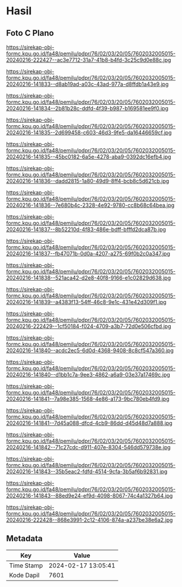 # Hasil

## Foto C Plano

https://sirekap-obj-formc.kpu.go.id/fa48/pemilu/pdpr/76/02/03/20/05/7602032005015-20240216-222427--ac3e7712-31a7-41b8-b4fd-3c25c9d0e88c.jpg

https://sirekap-obj-formc.kpu.go.id/fa48/pemilu/pdpr/76/02/03/20/05/7602032005015-20240216-141833--d8ab19ad-a03c-43ad-977a-d8ffdb1a43e9.jpg

https://sirekap-obj-formc.kpu.go.id/fa48/pemilu/pdpr/76/02/03/20/05/7602032005015-20240216-141834--2b81b28c-ddfd-4f39-b987-b169581ee9f0.jpg

https://sirekap-obj-formc.kpu.go.id/fa48/pemilu/pdpr/76/02/03/20/05/7602032005015-20240216-141835--2d699458-c603-46d3-9fe5-da16446659cf.jpg

https://sirekap-obj-formc.kpu.go.id/fa48/pemilu/pdpr/76/02/03/20/05/7602032005015-20240216-141835--45bc0182-6a5e-4278-aba9-0392dc16efb4.jpg

https://sirekap-obj-formc.kpu.go.id/fa48/pemilu/pdpr/76/02/03/20/05/7602032005015-20240216-141836--dadd2815-1a80-49d9-8ff4-bcb8c5d621cb.jpg

https://sirekap-obj-formc.kpu.go.id/fa48/pemilu/pdpr/76/02/03/20/05/7602032005015-20240216-141836--7e680b4c-2328-4e92-9780-cc8b68c64bea.jpg

https://sirekap-obj-formc.kpu.go.id/fa48/pemilu/pdpr/76/02/03/20/05/7602032005015-20240216-141837--8b52210d-4f83-486e-bdff-bfffd2dca87b.jpg

https://sirekap-obj-formc.kpu.go.id/fa48/pemilu/pdpr/76/02/03/20/05/7602032005015-20240216-141837--fb47071b-0d0a-4207-a275-69f0b2c0a347.jpg

https://sirekap-obj-formc.kpu.go.id/fa48/pemilu/pdpr/76/02/03/20/05/7602032005015-20240216-141838--521aca42-d2e8-40f8-9166-e1c02829d638.jpg

https://sirekap-obj-formc.kpu.go.id/fa48/pemilu/pdpr/76/02/03/20/05/7602032005015-20240216-141839--a4383f13-54ff-46c8-9e1c-431e42d309f1.jpg

https://sirekap-obj-formc.kpu.go.id/fa48/pemilu/pdpr/76/02/03/20/05/7602032005015-20240216-222429--1cf50184-f024-4709-a3b7-72d0e506cfbd.jpg

https://sirekap-obj-formc.kpu.go.id/fa48/pemilu/pdpr/76/02/03/20/05/7602032005015-20240216-141840--acdc2ec5-6d0d-4368-9408-8c8cf547a360.jpg

https://sirekap-obj-formc.kpu.go.id/fa48/pemilu/pdpr/76/02/03/20/05/7602032005015-20240216-141840--d1bb1c7a-9ee3-4862-a6a9-03e37a17469c.jpg

https://sirekap-obj-formc.kpu.go.id/fa48/pemilu/pdpr/76/02/03/20/05/7602032005015-20240216-141841--7a98e385-1568-4e86-a173-9bc780eb4fd9.jpg

https://sirekap-obj-formc.kpu.go.id/fa48/pemilu/pdpr/76/02/03/20/05/7602032005015-20240216-141841--7d45a088-dfcd-4cb9-86dd-d45d48d7a888.jpg

https://sirekap-obj-formc.kpu.go.id/fa48/pemilu/pdpr/76/02/03/20/05/7602032005015-20240216-141842--71c27cdc-d911-407e-8304-546dd579738e.jpg

https://sirekap-obj-formc.kpu.go.id/fa48/pemilu/pdpr/76/02/03/20/05/7602032005015-20240216-141843--35b5eac2-fdfd-4514-9cfa-3b5af6b92831.jpg

https://sirekap-obj-formc.kpu.go.id/fa48/pemilu/pdpr/76/02/03/20/05/7602032005015-20240216-141843--88ed9e24-ef9d-4098-8067-74c4a1327b64.jpg

https://sirekap-obj-formc.kpu.go.id/fa48/pemilu/pdpr/76/02/03/20/05/7602032005015-20240216-222428--868e3991-2c12-4106-874a-a237be38e6a2.jpg


## Metadata

| Key        | Value               |
| ---------- | ------------------- |
| Time Stamp | 2024-02-17 13:05:41 |
| Kode Dapil | 7601                |



